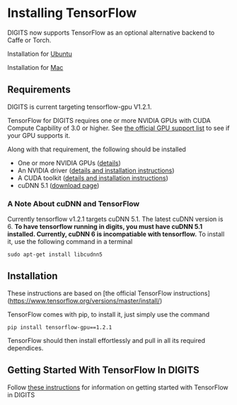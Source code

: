 # Installing TensorFlow

DIGITS now supports TensorFlow as an optional alternative backend to Caffe or Torch.

Installation for [Ubuntu](https://www.tensorflow.org/install/install_linux#installing_with_virtualenv)

Installation for [Mac](https://www.tensorflow.org/install/install_mac#installing_with_virtualenv)

## Requirements

DIGITS is current targeting tensorflow-gpu V1.2.1.

TensorFlow for DIGITS requires one or more NVIDIA GPUs with CUDA Compute Capbility of 3.0 or higher. See [the official GPU support list](https://developer.nvidia.com/cuda-gpus) to see if your GPU supports it.

Along with that requirement, the following should be installed

* One or more NVIDIA GPUs ([details](InstallCuda.md#gpu))
* An NVIDIA driver ([details and installation instructions](InstallCuda.md#driver))
* A CUDA toolkit ([details and installation instructions](InstallCuda.md#cuda-toolkit))
* cuDNN 5.1 ([download page](https://developer.nvidia.com/cudnn))

### A Note About cuDNN and TensorFlow
Currently tensorflow v1.2.1 targets cuDNN 5.1. The latest cuDNN version is 6. **To have tensorflow running in digits, you must have cuDNN 5.1 installed. Currently, cuDNN 6 is incompatiable with tensorflow.** To install it, use the following command in a terminal

```
sudo apt-get install libcudnn5
```


## Installation

These instructions are based on [the official TensorFlow instructions]
(https://www.tensorflow.org/versions/master/install/)

TensorFlow comes with pip, to install it, just simply use the command
```
pip install tensorflow-gpu==1.2.1
```

TensorFlow should then install effortlessly and pull in all its required dependices.

## Getting Started With TensorFlow In DIGITS

Follow [these instructions](GettingStartedTensorflow.md) for information on getting started with TensorFlow in DIGITS

